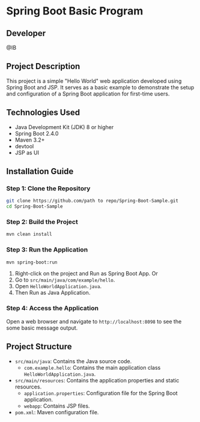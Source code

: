 # Spring Boot Basic Program

## Developer
@IB

## Project Description
This project is a simple "Hello World" web application developed using Spring Boot and JSP. It serves as a basic example to demonstrate the setup and configuration of a Spring Boot application for first-time users.

## Technologies Used
- Java Development Kit (JDK) 8 or higher
- Spring Boot 2.4.0
- Maven 3.2+
- devtool
- JSP as UI

## Installation Guide
### Step 1: Clone the Repository
```sh
git clone https://github.com/path to repo/Spring-Boot-Sample.git
cd Spring-Boot-Sample
```

### Step 2: Build the Project
```sh
mvn clean install
```

### Step 3: Run the Application
```sh
mvn spring-boot:run
```
1. Right-click on the project and Run as Spring Boot App.
Or
1. Go to `src/main/java/com/example/hello`.
2. Open `HelloWorldApplication.java`.
3. Then Run as Java Application.

### Step 4: Access the Application
Open a web browser and navigate to `http://localhost:8098` to see the some basic message output.

## Project Structure
- `src/main/java`: Contains the Java source code.
  - `com.example.hello`: Contains the main application class `HelloWorldApplication.java`.
- `src/main/resources`: Contains the application properties and static resources.
  - `application.properties`: Configuration file for the Spring Boot application.
  - `webapp`: Contains JSP files.
- `pom.xml`: Maven configuration file.